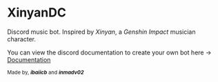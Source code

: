 # XinyanDC

Discord music bot. Inspired by *Xinyan*, a *Genshin Impact* musician character.

You can view the discord documentation to create your own bot here -> [Documentation](https://discord.com/developers/docs/intro)

<sub>Made by, ***ibaiicb*** and ***inmadv02***</sub>
